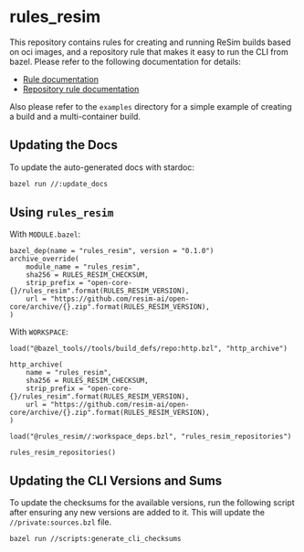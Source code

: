 # rules_resim

This repository contains rules for creating and running ReSim builds based on oci images, and a
repository rule that makes it easy to run the CLI from bazel. Please refer to the following
documentation for details:

 - [Rule documentation](./rules.md)
 - [Repository rule documentation](./extensions.md)

Also please refer to the `examples` directory for a simple example of creating a build and a
multi-container build.

## Updating the Docs
To update the auto-generated docs with stardoc:

```bash
bazel run //:update_docs
```

## Using `rules_resim`

With `MODULE.bazel`:
```
bazel_dep(name = "rules_resim", version = "0.1.0")
archive_override(
    module_name = "rules_resim",
    sha256 = RULES_RESIM_CHECKSUM,
    strip_prefix = "open-core-{}/rules_resim".format(RULES_RESIM_VERSION),
    url = "https://github.com/resim-ai/open-core/archive/{}.zip".format(RULES_RESIM_VERSION),
)
```

With `WORKSPACE`:
```
load("@bazel_tools//tools/build_defs/repo:http.bzl", "http_archive")

http_archive(
    name = "rules_resim",
    sha256 = RULES_RESIM_CHECKSUM,
    strip_prefix = "open-core-{}/rules_resim".format(RULES_RESIM_VERSION),
    url = "https://github.com/resim-ai/open-core/archive/{}.zip".format(RULES_RESIM_VERSION),
)

load("@rules_resim//:workspace_deps.bzl", "rules_resim_repositories")

rules_resim_repositories()
```

## Updating the CLI Versions and Sums

To update the checksums for the available versions, run the following script after ensuring any new
versions are added to it. This will update the `//private:sources.bzl` file.
```bash
bazel run //scripts:generate_cli_checksums
```
